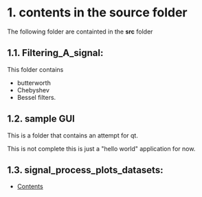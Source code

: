 # 1. contents in the source folder

The following folder are containted in the **src** folder

## 1.1. **Filtering_A_signal**:  

This folder contains 
-  butterworth 
-  Chebyshev 
-  Bessel  filters. 


## 1.2. sample GUI

This is a folder that contains an attempt for qt. 

This is not complete this is just a "hello world" application for now. 


## 1.3. **signal_process_plots_datasets**: 
- [Contents](signal_process_plots_datasets/FIR_LP_filter/FIR_LP_filter_contents.md)

